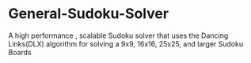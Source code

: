 # General-Sudoku-Solver
A high performance , scalable Sudoku solver that uses the Dancing Links(DLX) algorithm for solving  a 9x9, 16x16, 25x25, and larger Sudoku Boards
